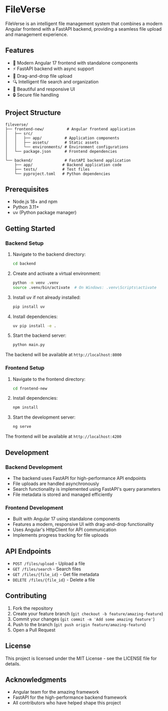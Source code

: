 # FileVerse

FileVerse is an intelligent file management system that combines a modern Angular frontend with a FastAPI backend, providing a seamless file upload and management experience.

## Features

- 🚀 Modern Angular 17 frontend with standalone components
- ⚡ FastAPI backend with async support
- 📁 Drag-and-drop file upload
- 🔍 Intelligent file search and organization
- 🎨 Beautiful and responsive UI
- 🔒 Secure file handling

## Project Structure

```
fileverse/
├── frontend-new/          # Angular frontend application
│   ├── src/
│   │   ├── app/          # Application components
│   │   ├── assets/       # Static assets
│   │   └── environments/ # Environment configurations
│   └── package.json      # Frontend dependencies
│
└── backend/              # FastAPI backend application
    ├── app/             # Backend application code
    ├── tests/           # Test files
    └── pyproject.toml   # Python dependencies
```

## Prerequisites

- Node.js 18+ and npm
- Python 3.11+
- uv (Python package manager)

## Getting Started

### Backend Setup

1. Navigate to the backend directory:
   ```bash
   cd backend
   ```

2. Create and activate a virtual environment:
   ```bash
   python -m venv .venv
   source .venv/bin/activate  # On Windows: .venv\Scripts\activate
   ```

3. Install uv if not already installed:
   ```bash
   pip install uv
   ```

4. Install dependencies:
   ```bash
   uv pip install -e .
   ```

5. Start the backend server:
   ```bash
   python main.py
   ```

The backend will be available at `http://localhost:8000`

### Frontend Setup

1. Navigate to the frontend directory:
   ```bash
   cd frontend-new
   ```

2. Install dependencies:
   ```bash
   npm install
   ```

3. Start the development server:
   ```bash
   ng serve
   ```

The frontend will be available at `http://localhost:4200`

## Development

### Backend Development

- The backend uses FastAPI for high-performance API endpoints
- File uploads are handled asynchronously
- Search functionality is implemented using FastAPI's query parameters
- File metadata is stored and managed efficiently

### Frontend Development

- Built with Angular 17 using standalone components
- Features a modern, responsive UI with drag-and-drop functionality
- Uses Angular's HttpClient for API communication
- Implements progress tracking for file uploads

## API Endpoints

- `POST /files/upload` - Upload a file
- `GET /files/search` - Search files
- `GET /files/{file_id}` - Get file metadata
- `DELETE /files/{file_id}` - Delete a file

## Contributing

1. Fork the repository
2. Create your feature branch (`git checkout -b feature/amazing-feature`)
3. Commit your changes (`git commit -m 'Add some amazing feature'`)
4. Push to the branch (`git push origin feature/amazing-feature`)
5. Open a Pull Request

## License

This project is licensed under the MIT License - see the LICENSE file for details.


## Acknowledgments

- Angular team for the amazing framework
- FastAPI for the high-performance backend framework
- All contributors who have helped shape this project

